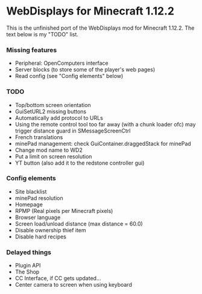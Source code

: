 # WebDisplays for Minecraft 1.12.2
This is the unfinished port of the WebDisplays mod for Minecraft 1.12.2. The text below is my "TODO" list.

### Missing features
* Peripheral: OpenComputers interface
* Server blocks (to store some of the player's web pages)
* Read config (see "Config elements" below)

### TODO
* Top/bottom screen orientation
* GuiSetURL2 missing buttons
* Automatically add protocol to URLs
* Using the remote control tool too far away (with a chunk loader ofc) may trigger distance guard in SMessageScreenCtrl
* French translations
* minePad management: check GuiContainer.draggedStack for minePad
* Change mod name to WD2
* Put a limit on screen resolution
* YT button (also add it to the redstone controller gui)

### Config elements
* Site blacklist
* minePad resolution
* Homepage
* RPMP (Real pixels per Minecraft pixels)
* Browser language
* Screen load/unload distance (max distance = 60.0)
* Disable ownership thief item
* Disable hard recipes

### Delayed things
* Plugin API
* The Shop
* CC Interface, if CC gets updated...
* Center camera to screen when using keyboard

